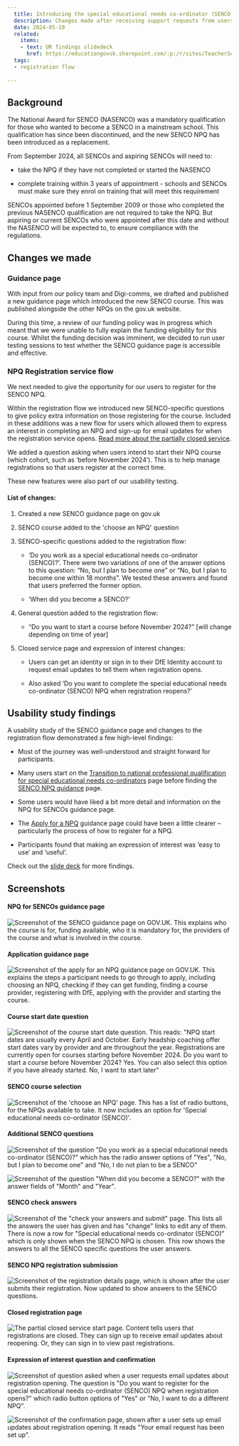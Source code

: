 ```yaml
---
  title: Introducing the special educational needs co-ordinator (SENCO) NPQ 
  description: Changes made after receiving support requests from users struggling to register for another NPQ, who have previously registered. 
  date: 2024-05-10
  related:
    items:
    - text: UR findings slidedeck
      href: https://educationgovuk.sharepoint.com/:p:/r/sites/TeacherServices/_layouts/15/Doc.aspx?sourcedoc=%7BB8598247-2909-40BF-B496-FAD5C091A13E%7D&file=End-to-end%20DfE%20Registration%20SENCO%20NPQ.pptx&action=edit&mobileredirect=true
  tags:
  - registration flow 
     
---
```


## Background

The National Award for SENCO (NASENCO) was a mandatory qualification for those who wanted to become a SENCO in a mainstream school. This qualification has since been discontinued, and the new SENCO NPQ has been introduced as a replacement.  

From September 2024, all SENCOs and aspiring SENCOs will need to: 

- take the NPQ if they have not completed or started the NASENCO 

- complete training within 3 years of appointment - schools and SENCOs must make sure they enrol on training that will meet this requirement 

SENCOs appointed before 1 September 2009 or those who completed the previous NASENCO qualification are not required to take the NPQ. But aspiring or current SENCOs who were appointed after this date and without the NASENCO will be expected to, to ensure compliance with the regulations. 

## Changes we made 

### Guidance page

With input from our policy team and Digi-comms, we drafted and published a new guidance page which introduced the new SENCO course. This was published alongside the other NPQs on the gov.uk website.  

During this time, a review of our funding policy was in progress which meant that we were unable to fully explain the funding eligibility for this course. Whilst the funding decision was imminent, we decided to run user testing sessions to test whether the SENCO guidance page is accessible and effective. 

### NPQ Registration service flow 

We next needed to give the opportunity for our users to register for the SENCO NPQ.  

Within the registration flow we introduced new SENCO-specific questions to give policy extra information on those registering for the course. Included in these additions was a new flow for users which allowed them to express an interest in completing an NPQ and sign-up for email updates for when the registration service opens. [Read more about the partially closed service](/register-for-an-npq/partial-closure/). 

We added a question asking when users intend to start their NPQ course (which cohort, such as ‘before November 2024’). This is to help manage registrations so that users register at the correct time. 

These new features were also part of our usability testing. 

#### List of changes: 

1. Created a new SENCO guidance page on gov.uk 

2. SENCO course added to the 'choose an NPQ' question

3. SENCO-specific questions added to the registration flow:  

    - ‘Do you work as a special educational needs co-ordinator (SENCO)?’. There were two variations of one of the answer options to this question: “No, but I plan to become one” or “No, but I plan to become one within 18 months”. We tested these answers and found that users preferred the former option. 

    - ‘When did you become a SENCO?’ 

4. General question added to the registration flow:

    - “Do you want to start a course before November 2024?” [will change depending on time of year] 
 
5. Closed service page and expression of interest changes: 

    - Users can get an identity or sign in to their DfE Identity account to request email updates to tell them when registration opens. 

    - Also asked ‘Do you want to complete the special educational needs co-ordinator (SENCO) NPQ when registration reopens?’ 

## Usability study findings 

A usability study of the SENCO guidance page and changes to the registration flow demonstrated a few high-level findings: 

- Most of the journey was well-understood and straight forward for participants. 

- Many users start on the [Transition to national professional qualification for special educational needs co-ordinators](https://www.gov.uk/government/publications/mandatory-qualification-for-sencos/transition-to-national-professional-qualification-for-special-educational-needs-co-ordinators) page before finding the [SENCO NPQ guidance](https://www.gov.uk/guidance/special-educational-needs-co-ordinators-national-professional-qualification) page. 

- Some users would have liked a bit more detail and information on the NPQ for SENCOs guidance page.  

- The [Apply for a NPQ](https://www.gov.uk/guidance/apply-for-a-national-professional-qualification-npq) guidance page could have been a little clearer – particularly the process of how to register for a NPQ. 

- Participants found that making an expression of interest was ‘easy to use’ and ‘useful’. 

Check out the [slide deck](https://educationgovuk.sharepoint.com/:p:/r/sites/TeacherServices/_layouts/15/Doc.aspx?sourcedoc=%7BB8598247-2909-40BF-B496-FAD5C091A13E%7D&file=End-to-end%20DfE%20Registration%20SENCO%20NPQ.pptx&action=edit&mobileredirect=true) for more findings. 

## Screenshots 

#### NPQ for SENCOs guidance page 

![Screenshot of the SENCO guidance page on GOV.UK. This explains who the course is for, funding available, who it is mandatory for, the providers of the course and what is involved in the course.](/register-for-an-npq/2024-05-10-senco-npq/guidance-page-senco.png)

#### Application guidance page 

![Screenshot of the apply for an NPQ guidance page on GOV.UK. This explains the steps a participant needs to go through to apply, including choosing an NPQ, checking if they can get funding, finding a course provider, registering with DfE, applying with the provider and starting the course.](/register-for-an-npq/2024-05-10-senco-npq/guidance-page-apply.png)

#### Course start date question 

![Screenshot of the course start date question. This reads: "NPQ start dates are usually every April and October. Early headship coaching offer start dates vary by provider and are throughout the year. Registrations are currently open for courses starting before November 2024. Do you want to start a course before November 2024? Yes. You can also select this option if you have already started. No, I want to start later"](/register-for-an-npq/2024-05-10-senco-npq/course-start-date-question.png)

#### SENCO course selection 

![Screenshot of the 'choose an NPQ' page. This has a list of radio buttons, for the NPQs available to take. It now includes an option for 'Special educational needs co-ordinator (SENCO)'.](/register-for-an-npq/2024-05-10-senco-npq/choose-an-NPQ-question.png)

#### Additional SENCO questions 

![Screenshot of the question "Do you work as a special educational needs co-ordinator (SENCO)?" which has the radio answer options of "Yes", "No, but I plan to become one" and "No, I do not plan to be a SENCO"](/register-for-an-npq/2024-05-10-senco-npq/senco-question1.png)

![Screenshot of the question "When did you become a SENCO?" with the answer fields of "Month" and "Year".](/register-for-an-npq/2024-05-10-senco-npq/senco-question2.png)

#### SENCO check answers 

![Screenshot of the "check your answers and submit" page. This lists all the answers the user has given and has "change" links to edit any of them. There is now a row for "Special educational needs co-ordinator (SENCO)" which is only shown when the SENCO NPQ is chosen. This row shows the answers to all the SENCO specific questions the user answers.](/register-for-an-npq/2024-05-10-senco-npq/senco-check-answers.png)

#### SENCO NPQ registration submission 

![Screenshot of the registration details page, which is shown after the user submits their registration. Now updated to show answers to the SENCO questions.](/register-for-an-npq/2024-05-10-senco-npq/senco-registration-submitted.png)

#### Closed registration page 

![The partial closed service start page. Content tells users that registrations are closed. They can sign up to receive email updates about reopening. Or, they can sign in to view past registrations.](/register-for-an-npq/2024-05-10-senco-npq/partial-closure-start-page.png)

#### Expression of interest question and confirmation

![Screenshot of question asked when a user requests email updates about registration opening. The question is "Do you want to register for the special educational needs co-ordinator (SENCO) NPQ when registration opens?" which radio button options of "Yes" or "No, I want to do a different NPQ".](/register-for-an-npq/2024-05-10-senco-npq/email-updates-question.png)

![Screenshot of the confirmation page, shown after a user sets up email updates about registration opening. It reads "Your email request has been set up".](/register-for-an-npq/2024-05-10-senco-npq/email-updates-confirmation.png)